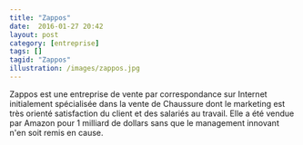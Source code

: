 ```yaml
---
title: "Zappos"
date:  2016-01-27 20:42
layout: post
category: [entreprise]
tags: []
tagid: "Zappos"
illustration: /images/zappos.jpg
---
```


Zappos est une entreprise de vente par correspondance sur Internet initialement spécialisée dans la vente de Chaussure dont le marketing est très orienté satisfaction du client et des salariés au travail.  Elle a été vendue par Amazon pour 1 milliard de dollars sans que le management innovant n'en soit remis en cause.
